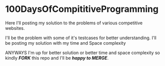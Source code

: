 # 100DaysOfCompititiveProgramming
Here I'll posting my solution to the problems of various competitive websites.

I'll be the problem with some of it's testcases for better understanding.
I'll be posting my solution with my time and Space complexity

ANYWAYS I'm up for better solution or better time and space complexity so kindly ***FORK*** this repo and 
I'll be ***happy to MERGE***.
